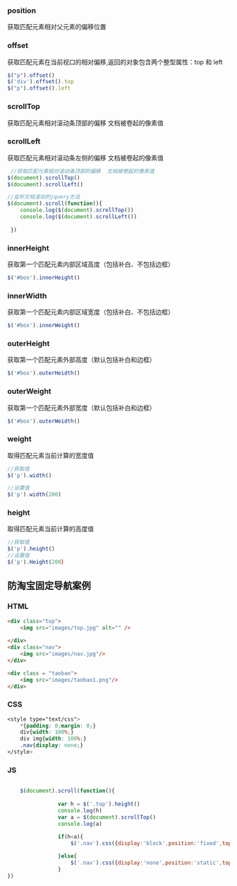 ### position

获取匹配元素相对父元素的偏移位置


### offset

获取匹配元素在当前视口的相对偏移,返回的对象包含两个整型属性：top 和 left
```javascript
$("p").offset()
$('div').offset().top
$("p").offset().left
```

### scrollTop
获取匹配元素相对滚动条顶部的偏移  文档被卷起的像素值


### scrollLeft
获取匹配元素相对滚动条左侧的偏移  文档被卷起的像素值


```javascript
 //获取匹配元素相对滚动条顶部的偏移  文档被卷起的像素值
$(document).scrollTop()
$(document).scrollLeft()

//监听文档滚动的jquery方法
$(document).scroll(function(){
	console.log($(document).scrollTop())
	console.log($(document).scrollLeft())
		
 })
```



### innerHeight

获取第一个匹配元素内部区域高度（包括补白、不包括边框）

```javascript
$('#box').innerHeight()
```



### innerWidth

获取第一个匹配元素内部区域宽度（包括补白、不包括边框）

```javascript
$('#box').innerWeight()
```

### outerHeight

获取第一个匹配元素外部高度（默认包括补白和边框）

```javascript
$('#box').outerHeidth()
```

### outerWeight

获取第一个匹配元素外部宽度（默认包括补白和边框）

```javascript
$('#box').outerWeidth()

```


### weight
取得匹配元素当前计算的宽度值


```javascript
//获取值
$('p').width()

//设置值
$('p').width(200)
```

### height
取得匹配元素当前计算的高度值
```javascript
//获取值
$('p').height()
//设置值
$('p').Height(200）
```


## 防淘宝固定导航案例
### HTML
```html
<div class="top">
	<img src="images/top.jpg" alt="" />
			
</div>
<div class="nav">
	<img src="images/nav.jpg"/>
</div>

<div class = "taobao">
	<img src="images/taobao1.png"/>
</div>
```
### CSS
```css
<style type="text/css">
	*{padding: 0;margin: 0;}
	div{width: 100%;}
	div img{width: 100%;}
	.nav{display: none;}
</style>
```





### JS
```javascript

	$(document).scroll(function(){
				
				var h = $('.top').height()
				console.log(h)
				var a = $(document).scrollTop()
				console.log(a)
				
				if(h<a){
					$('.nav').css({display:'block',position:'fixed',top:0})

				}else{
					$('.nav').css({display:'none',position:'static',top:0})
				}
})
```











